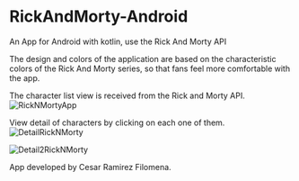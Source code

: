 # RickAndMorty-Android
An App for Android with kotlin, use the Rick And Morty API

The design and colors of the application are based on the characteristic colors of the Rick And Morty series, so that fans feel more comfortable with the app.

The character list view is received from the Rick and Morty API.
![RickNMortyApp](https://github.com/cesarramirezf/RickAndMorty-Android/assets/64241666/b5fb5d73-5fb0-40bc-b629-c865ec595303)


View detail of characters by clicking on each one of them.
![DetailRickNMorty](https://github.com/cesarramirezf/RickAndMorty-Android/assets/64241666/76e83115-a440-4c67-a421-3e0f7db88d3a)

![Detail2RickNMorty](https://github.com/cesarramirezf/RickAndMorty-Android/assets/64241666/1e27a32a-d6a2-458f-b83f-636b9d87418f)

App developed by Cesar Ramirez Filomena.
